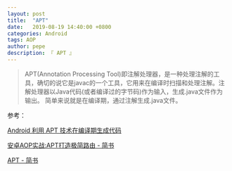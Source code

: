 ```yaml
---
layout: post
title:  "APT"
date:   2019-08-19 14:40:00 +0800
categories: Android
tags: AOP
author: pepe
description: 『 APT 』
---
```


> APT(Annotation Processing Tool)即注解处理器，是一种处理注解的工具，确切的说它是javac的一个工具，它用来在编译时扫描和处理注解。注解处理器以Java代码(或者编译过的字节码)作为输入，生成.java文件作为输出。
简单来说就是在编译期，通过注解生成.java文件。





















参考：

[Android 利用 APT 技术在编译期生成代码](https://brucezz.itscoder.com/use-apt-in-android)

[安卓AOP实战:APT打造极简路由 - 简书](https://www.jianshu.com/p/6ccfa7b50f0e)

[APT - 简书](https://www.jianshu.com/p/7af58e8e3e18)













